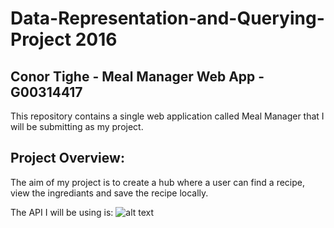 # Data-Representation-and-Querying-Project 2016
## Conor Tighe - Meal Manager Web App - G00314417
This repository contains a single web application called Meal Manager that I will be submitting as my project.

## Project Overview:
The aim of my project is to create a hub where a user can find a recipe, view the ingrediants and save the recipe locally.

The API I will be using is:
![alt text](https://s3.amazonaws.com/mashape-production-logos/apis/53aa5b2be4b0f2c975470ff1_medium "food")

